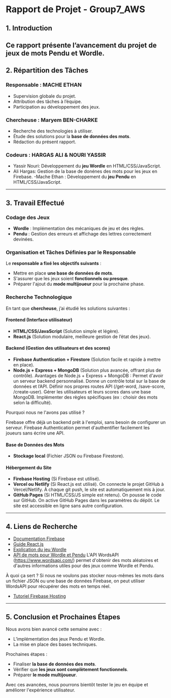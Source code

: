 # Rapport de Projet - Group7_AWS

## 1. Introduction
Ce rapport présente l’avancement du projet de jeux de mots **Pendu** et **Wordle**.  
---

## 2. Répartition des Tâches
### Responsable : MACHE ETHAN
- Supervision globale du projet.
- Attribution des tâches à l’équipe.
- Participation au développement des jeux.

### Chercheuse : Maryem BEN-CHARKE
- Recherche des technologies à utiliser.
- Étude des solutions pour la **base de données des mots**.
- Rédaction du présent rapport.

### Codeurs : HARGAS ALI & NOURI YASSIR
- Yassir Nouri: Développement du **jeu Wordle** en HTML/CSS/JavaScript.
- Ali Hargas: Gestion de la base de donénes des mots pour les jeux en Firebase.
-Mache Ethan : Développement du **jeu Pendu** en HTML/CSS/JavaScript.

---

## 3. Travail Effectué

### Codage des Jeux
- **Wordle** : Implémentation des mécaniques de jeu et des règles.
- **Pendu** : Gestion des erreurs et affichage des lettres correctement devinées.

### Organisation et Tâches Définies par le Responsable
Le **responsable a fixé les objectifs suivants** :
- Mettre en place **une base de données de mots**.
- S'assurer que les jeux soient **fonctionnels ou presque**.
- Préparer l'ajout du **mode multijoueur** pour la prochaine phase.

### Recherche Technologique
En tant que **chercheuse**, j’ai étudié les solutions suivantes :

#### Frontend (Interface utilisateur)
- **HTML/CSS/JavaScript** (Solution simple et légère).
- **React.js** (Solution modulaire, meilleure gestion de l’état des jeux).

#### Backend (Gestion des utilisateurs et des scores)
- **Firebase Authentication + Firestore** (Solution facile et rapide à mettre en place).
- **Node.js + Express + MongoDB** (Solution plus avancée, offrant plus de contrôle).
Avantages de Node.js + Express + MongoDB :
Permet d'avoir un serveur backend personnalisé.
Donne un contrôle total sur la base de données et l’API.
Définir nos propres routes API (/get-word, /save-score, /create-user).
Gérer les utilisateurs et leurs scores dans une base MongoDB.
Implémenter des règles spécifiques (ex : choisir des mots selon la difficulté).

Pourquoi nous ne l'avons pas utilisé ?

Firebase offre déjà un backend prêt à l'emploi, sans besoin de configurer un serveur.
Firebase Authentication permet d'authentifier facilement les joueurs sans écrire une API.

#### Base de Données des Mots
- **Stockage local** (Fichier JSON ou Firebase Firestore).

#### Hébergement du Site
- **Firebase Hosting** (Si Firebase est utilisé).
- **Vercel ou Netlify** (Si React.js est utilisé).
On connecte le projet GitHub à Vercel/Netlify.
À chaque git push, le site est automatiquement mis à jour.
- **GitHub Pages** (Si HTML/CSS/JS simple est retenu).
On pousse le code sur GitHub.
On active GitHub Pages dans les paramètres du dépôt.
Le site est accessible en ligne sans autre configuration.
---

## 4. Liens de Recherche
- [Documentation Firebase](https://firebase.google.com/docs)
- [Guide React.js](https://reactjs.org/docs/getting-started.html)
- [Explication du jeu Wordle](https://en.wikipedia.org/wiki/Wordle)
- [API de mots pour Wordle et Pendu](https://www.wordsapi.com/)
L'API WordsAPI (https://www.wordsapi.com/) permet d'obtenir des mots aléatoires et d'autres informations utiles pour des jeux comme Wordle et Pendu.

À quoi ça sert ?
Si nous ne voulons pas stocker nous-mêmes les mots dans un fichier JSON ou une base de données Firebase, 
on peut utiliser WordsAPI pour récupérer des mots en temps réel.
- [Tutoriel Firebase Hosting](https://firebase.google.com/docs/hosting)

---

## 5. Conclusion et Prochaines Étapes
Nous avons bien avancé cette semaine avec :
- L’implémentation des jeux Pendu et Wordle.
- La mise en place des bases techniques.

Prochaines étapes :
- Finaliser **la base de données des mots**.
- Vérifier que **les jeux sont complètement fonctionnels**.
- Préparer **le mode multijoueur**.

Avec ces avancées, nous pourrons bientôt tester le jeu en équipe et améliorer l'expérience utilisateur.
